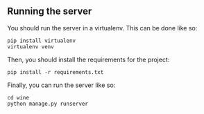 Running the server
------------------

  You should run the server in a virtualenv. This can be done like so:
  
    pip install virtualenv
    virtualenv venv

  Then, you should install the requirements for the project:
  
    pip install -r requirements.txt

  Finally, you can run the server like so:
  
    cd wine
    python manage.py runserver
